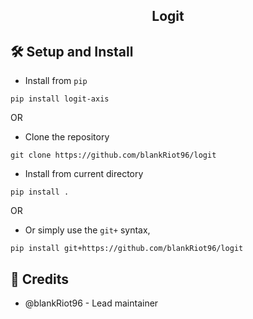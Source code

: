 <div align="center">
    <h2>Logit</h2>
</div>

## 🛠️ Setup and Install
- Install from `pip`
```
pip install logit-axis
```
OR

- Clone the repository
```
git clone https://github.com/blankRiot96/logit
```
- Install from current directory
```
pip install .
```

OR

- Or simply use the `git+` syntax,
```
pip install git+https://github.com/blankRiot96/logit
```

## 🍉 Credits
- @blankRiot96 - Lead maintainer
